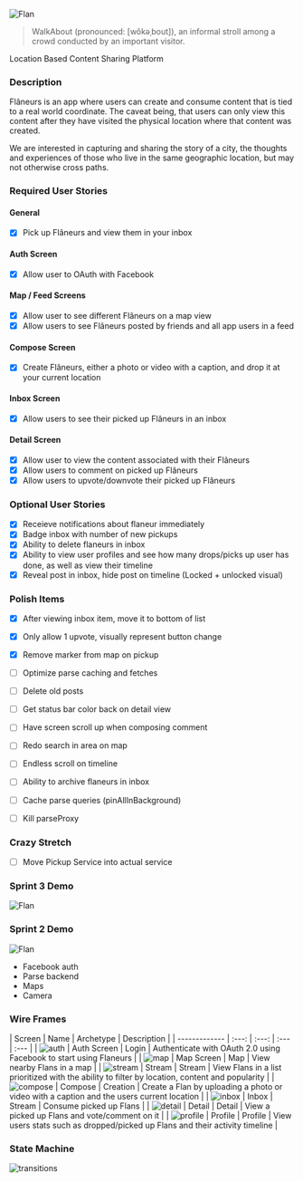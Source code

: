 ![Flan](/images/logo.png)
> WalkAbout (pronounced: [wôkəˌbout]), 
> an informal stroll among a crowd conducted by an important visitor.

Location Based Content Sharing Platform

### Description
Flâneurs is an app where users can create and consume content that is tied to a real world coordinate.  The caveat being, that users can only view this content after they have visited the physical location where that content was created.

We are interested in capturing and sharing the story of a city, the thoughts and experiences of those who live in the same geographic location, but may not otherwise cross paths.  

### Required User Stories

#### General
- [x] Pick up Flâneurs and view them in your inbox

#### Auth Screen
- [x] Allow user to OAuth with Facebook

#### Map / Feed Screens
- [x] Allow user to see different Flâneurs on a map view
- [x] Allow users to see Flâneurs posted by friends and all app users in a feed
 
#### Compose Screen
- [x] Create Flâneurs, either a photo or video with a caption, and drop it at your current location
 
#### Inbox Screen
- [x] Allow users to see their picked up Flâneurs in an inbox
 
#### Detail Screen
- [x] Allow user to view the content associated with their Flâneurs
- [x] Allow users to comment on picked up Flâneurs
- [x] Allow users to upvote/downvote their picked up Flâneurs 

### Optional User Stories
- [x] Receieve notifications about flaneur immediately
- [x] Badge inbox with number of new pickups
- [x] Ability to delete flaneurs in inbox
- [x] Ability to view user profiles and see how many drops/picks up user has done, as well as view their timeline
- [x] Reveal post in inbox, hide post on timeline (Locked + unlocked visual)

### Polish Items
- [x] After viewing inbox item, move it to bottom of list
- [x] Only allow 1 upvote, visually represent button change
- [x] Remove marker from map on pickup
- [ ] Optimize parse caching and fetches
- [ ] Delete old posts
- [ ] Get status bar color back on detail view
- [ ] Have screen scroll up when composing comment
- [ ] Redo search in area on map
- [ ] Endless scroll on timeline
- [ ] Ability to archive flaneurs in inbox
- [ ] Cache parse queries (pinAllInBackground)
- [ ] Kill parseProxy


### Crazy Stretch
- [ ] Move Pickup Service into actual service

### Sprint 3 Demo
![Flan](/images/flan_demo_2.gif)

### Sprint 2 Demo
![Flan](/images/flan_demo_1.gif)
- Facebook auth
- Parse backend
- Maps
- Camera

### Wire Frames
| Screen  | Name | Archetype | Description |
| ------------- | :---: | :---: | :---  | :---  |
| ![auth](/wireframes/wireframe_auth.jpg) | Auth Screen | Login | Authenticate with OAuth 2.0 using Facebook to start using Flaneurs |
| ![map](/wireframes/wireframe_map.jpg) | Map Screen | Map | View nearby Flans in a map |
| ![stream](/wireframes/wireframe_feed.jpg) | Stream | Stream | View Flans in a list prioritized with the ability to filter by location, content and popularity  |
| ![compose](/wireframes/wireframe_compose.jpg) | Compose | Creation | Create a Flan by uploading a photo or video with a caption and the users current location  |
| ![inbox](/wireframes/wireframe_inbox.jpg) | Inbox | Stream | Consume picked up Flans |
| ![detail](/wireframes/wireframe_detail.jpg) | Detail | Detail | View a picked up Flans and vote/comment on it |
| ![profile](/wireframes/wireframe_profile.jpg) | Profile | Profile | View users stats such as dropped/picked up Flans and their activity timeline |

### State Machine
![transitions](/images/Transitions.png)


